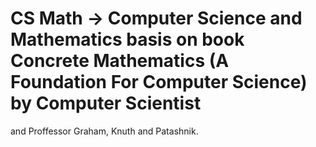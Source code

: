 # CS Math -> Computer Science and Mathematics basis on book Concrete Mathematics (A Foundation For Computer Science) by Computer Scientist
and Proffessor Graham, Knuth and Patashnik.

